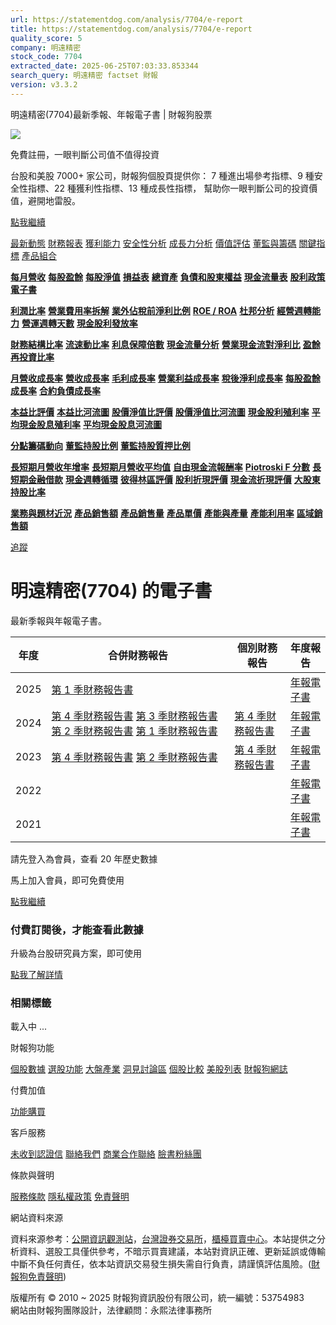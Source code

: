 ```yaml
---
url: https://statementdog.com/analysis/7704/e-report
title: https://statementdog.com/analysis/7704/e-report
quality_score: 5
company: 明遠精密
stock_code: 7704
extracted_date: 2025-06-25T07:03:33.853344
search_query: 明遠精密 factset 財報
version: v3.3.2
---
```


明遠精密(7704)最新季報、年報電子書 | 財報狗股票















![](https://www.facebook.com/tr?id=1265443774131605&ev=PageView&noscript=1)













































































免費註冊，一眼判斷公司值不值得投資

台股和美股 7000+ 家公司，財報狗個股頁提供你：
7 種進出場參考指標、9 種安全性指標、22 種獲利性指標、13 種成長性指標，
幫助你一眼判斷公司的投資價值，避開地雷股。

[點我繼續](/users/sign_up)

[最新動態](/analysis/7704)
[財務報表](/analysis/7704/monthly-revenue)
[獲利能力](/analysis/7704/profit-margin)
[安全性分析](/analysis/7704/financial-structure-ratio)
[成長力分析](/analysis/7704/monthly-revenue-growth-rate)
[價值評估](/analysis/7704/pe)
[董監與籌碼](/analysis/7704/broker-trading)
[關鍵指標](/analysis/7704/long-term-and-short-term-monthly-revenue-yoy)
[產品組合](/analysis/7704/ai-search)

[**每月營收**](/analysis/7704/monthly-revenue)
[**每股盈餘**](/analysis/7704/eps)
[**每股淨值**](/analysis/7704/nav)
[**損益表**](/analysis/7704/income-statement)
[**總資產**](/analysis/7704/assets)
[**負債和股東權益**](/analysis/7704/liabilities-and-equity)
[**現金流量表**](/analysis/7704/cash-flow-statement)
[**股利政策**](/analysis/7704/dividend-policy)
[**電子書**](/analysis/7704/e-report)

[**利潤比率**](/analysis/7704/profit-margin)
[**營業費用率拆解**](/analysis/7704/operating-expense-ratio)
[**業外佔稅前淨利比例**](/analysis/7704/non-operating-income-to-profit-before-tax)
[**ROE / ROA**](/analysis/7704/roe-roa)
[**杜邦分析**](/analysis/7704/du-pont-analysis)
[**經營週轉能力**](/analysis/7704/turnover-ratio)
[**營運週轉天數**](/analysis/7704/turnover-days)
[**現金股利發放率**](/analysis/7704/dividend-payout-ratio)

[**財務結構比率**](/analysis/7704/financial-structure-ratio)
[**流速動比率**](/analysis/7704/current-ratio-and-quick-ratio)
[**利息保障倍數**](/analysis/7704/interest-coverage-ratio)
[**現金流量分析**](/analysis/7704/cash-flow-analysis)
[**營業現金流對淨利比**](/analysis/7704/operating-cash-flow-to-net-income-ratio)
[**盈餘再投資比率**](/analysis/7704/reinvestment-rate)

[**月營收成長率**](/analysis/7704/monthly-revenue-growth-rate)
[**營收成長率**](/analysis/7704/revenue-growth-rate)
[**毛利成長率**](/analysis/7704/gross-profit-growth-rate)
[**營業利益成長率**](/analysis/7704/operating-income-growth-rate)
[**稅後淨利成長率**](/analysis/7704/net-income-growth-rate)
[**每股盈餘成長率**](/analysis/7704/eps-growth-rate)
[**合約負債成長率**](/analysis/7704/current-contract-liabilities-growth-rate)

[**本益比評價**](/analysis/7704/pe)
[**本益比河流圖**](/analysis/7704/pe-band)
[**股價淨值比評價**](/analysis/7704/pb)
[**股價淨值比河流圖**](/analysis/7704/pb-band)
[**現金股利殖利率**](/analysis/7704/dividend-yield)
[**平均現金股息殖利率**](/analysis/7704/average-dividend-yield)
[**平均現金股息河流圖**](/analysis/7704/average-dividend-yield-band)

[**分點籌碼動向**](/analysis/7704/broker-trading)
[**董監持股比例**](/analysis/7704/board-members-and-supervisors-shares-to-shares-outstanding-ratio)
[**董監持股質押比例**](/analysis/7704/pledging-ratio-of-board-members-and-supervisors)

[**長短期月營收年增率**](/analysis/7704/long-term-and-short-term-monthly-revenue-yoy)
[**長短期月營收平均值**](/analysis/7704/average-long-term-and-short-term-monthly-revenue)
[**自由現金流報酬率**](/analysis/7704/croic)
[**Piotroski F 分數**](/analysis/7704/piotroski-f-score)
[**長短期金融借款**](/analysis/7704/financial-borrowing)
[**現金週轉循環**](/analysis/7704/cash-conversion-cycle)
[**彼得林區評價**](/analysis/7704/peter-lynch-valuation)
[**股利折現評價**](/analysis/7704/dividend-discount-valuation)
[**現金流折現評價**](/analysis/7704/dcf-valuation)
[**大股東持股比率**](/analysis/7704/majority-shareholders-share-ratio)

[**業務與題材近況**](/analysis/7704/ai-search)
[**產品銷售額**](/analysis/7704/product-sales-figure)
[**產品銷售量**](/analysis/7704/product-sales-volume)
[**產品單價**](/analysis/7704/product-unit-price)
[**產能與產量**](/analysis/7704/production-capacity)
[**產能利用率**](/analysis/7704/production-capacity-utilization)
[**區域銷售額**](/analysis/7704/product-regional-sales)

[追蹤](/users/sign_up)

# 明遠精密(7704) 的電子書

最新季報與年報電子書。

| 年度 | 合併財務報告 | 個別財務報告 | 年度報告 |
| --- | --- | --- | --- |
| 2025 | [第 1 季財務報告書](https://doc.twse.com.tw/server-java/t57sb01?co_id=7704&colorchg=1&kind=A&step=9&filename=202501_7704_AI1.pdf) |  | [年報電子書](/analysis) |
| 2024 | [第 4 季財務報告書](https://doc.twse.com.tw/server-java/t57sb01?co_id=7704&colorchg=1&kind=A&step=9&filename=202404_7704_AI1.pdf)  [第 3 季財務報告書](https://doc.twse.com.tw/server-java/t57sb01?co_id=7704&colorchg=1&kind=A&step=9&filename=202403_7704_AI1.pdf)  [第 2 季財務報告書](https://doc.twse.com.tw/server-java/t57sb01?co_id=7704&colorchg=1&kind=A&step=9&filename=202402_7704_AI1.pdf)  [第 1 季財務報告書](https://doc.twse.com.tw/server-java/t57sb01?co_id=7704&colorchg=1&kind=A&step=9&filename=202401_7704_AI1.pdf) | [第 4 季財務報告書](https://doc.twse.com.tw/server-java/t57sb01?co_id=7704&colorchg=1&kind=A&step=9&filename=202404_7704_AI3.pdf) | [年報電子書](https://doc.twse.com.tw/server-java/t57sb01?co_id=7704&colorchg=1&kind=F&step=9&filename=2024_7704_20250521F04.pdf) |
| 2023 | [第 4 季財務報告書](https://doc.twse.com.tw/server-java/t57sb01?co_id=7704&colorchg=1&kind=A&step=9&filename=202304_7704_AI1.pdf)  [第 2 季財務報告書](https://doc.twse.com.tw/server-java/t57sb01?co_id=7704&colorchg=1&kind=A&step=9&filename=202302_7704_AI1.pdf) | [第 4 季財務報告書](https://doc.twse.com.tw/server-java/t57sb01?co_id=7704&colorchg=1&kind=A&step=9&filename=202304_7704_AI3.pdf) | [年報電子書](https://doc.twse.com.tw/server-java/t57sb01?co_id=7704&colorchg=1&kind=F&step=9&filename=2023_7704_20240424F04.pdf) |
| 2022 |  |  | [年報電子書](/analysis) |
| 2021 |  |  | [年報電子書](/analysis) |

請先登入為會員，查看 20 年歷史數據

馬上加入會員，即可免費使用

[點我繼續](/users/sign_up)

### 付費訂閱後，才能查看此數據

升級為台股研究員方案，即可使用

[點我了解詳情](/pricing)

### 相關標籤

載入中 ...





財報狗功能

[個股數據](/analysis)
[選股功能](/screeners)
[大盤產業](/taiex)
[洞見討論區](/insight)
[個股比較](/compare/tpe)
[美股列表](/us-stock-list)
[財報狗網誌](/blog/)

付費加值

[功能購買](/pricing)

客戶服務

[未收到認證信](/users/recv_auth_fail)
[聯絡我們](/contact)
[商業合作聯絡](/contact)
[臉書粉絲團](//www.facebook.com/statementdog)

條款與聲明

[服務條款](/law/tos)
[隱私權政策](/law/privacy)
[免責聲明](/law/disclaimer)

網站資料來源

資料來源参考：[公開資訊觀測站](http://mops.twse.com.tw/mops/web/index)，[台灣證券交易所](http://www.tse.com.tw/)，[櫃檯買賣中心](http://www.otc.org.tw/)。本站提供之分析資料、選股工具僅供參考，不暗示買賣建議，本站對資訊正確、更新延誤或傳輸中斷不負任何責任，依本站資訊交易發生損失需自行負責，請謹慎評估風險。([財報狗免責聲明](/law/disclaimer))

版權所有 © 2010 ~ 2025 財報狗資訊股份有限公司，統一編號：53754983  
網站由財報狗團隊設計，法律顧問：永熙法律事務所
